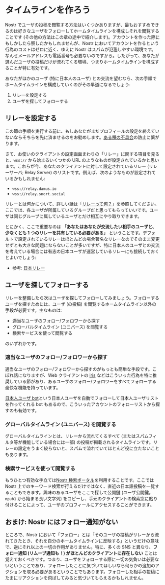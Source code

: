 # タイムラインを作ろう

Nostr でユーザの投稿を閲覧する方法はいくつかありますが、最もおすすめできるのは好きなユーザをフォローしてホームタイムラインを構成しそれを閲覧することです (その他の方法はこの章の途中で紹介します)。アカウントを作った際にもしかしたら察したかもしれませんが、Nostr においてアカウントを作るという行為のコストはゼロに近く、ゆえに Nostr はスパムが氾濫しやすい環境です。なんせメールアドレスも電話番号も必要ないのですから。したがって、あなたが選んだユーザの投稿だけが流れてくる環境、つまりホームタイムラインを構成することが特に有効です。

あなたがほかのユーザ (特に日本人のユーザ) との交流を望むなら、次の手順でホームタイムラインを構成していくのがその早道になるでしょう:

1. リレーを設定する
2. ユーザを探してフォローする

## リレーを設定する

この節の手順を実行する前に、もしあなたがまだプロフィールの設定を終えていないならそちらを先に済ませるのをお勧めします。[ある種の不具合](./trouble-shooting.md#cannot-see-profile)の防止に繋がります。

さて、お使いのクライアントの設定画面まわりの「リレー」に関する項目を見ると、`wss://` から始まるいくつかの URL のようなものが設定されているかと思います。これらが今、あなたのクライアントに対して設定されているリレー (リレーサーバ; Relay Server) のリストです。例えば、次のようなものが設定されているかもしれません:

- `wss://relay.damus.io`
- `wss://relay.snort.social`

リレーとは何かについて、詳しい話は「[リレーって何？](./relay.md)」を参照してください。ここでは、各ユーザが所属しているグループだと思ってもらっていいです。ユーザは同じグループに属しているユーザとだけ相互にやり取りできます。

とにかく、ここで重要なのは **「あなたはあなたが交流したい相手のユーザと、少なくとも 1 つのリレーを共有している必要がある」** ということです。デフォルトで設定されているリレーはほとんどの場合著名なリレーなのでそのまま変更せずとも大きな問題にならないことが多いですが、特に日本人のユーザとの交流を考えている場合には有志の日本ユーザが運営しているリレーにも接続しておくとよいでしょう:

- 参考: [日本リレー](https://scrapbox.io/nostr/%E6%97%A5%E6%9C%AC%E3%83%AA%E3%83%AC%E3%83%BC)

## ユーザを探してフォローする

リレーを整備したら次はユーザを探してフォローしてみましょう。フォローするユーザを探すためには、ユーザ (の投稿) を閲覧するホームタイムライン以外の手段が必要です。主なものは:

- 適当なユーザのフォロー/フォロワーから探す
- グローバルタイムライン (ユニバース) を閲覧する
- 検索サービスを使って閲覧する

のいずれかです。

### 適当なユーザのフォロー/フォロワーから探す

適当なユーザのフォロー/フォロワーから探すのがもっとも簡単な手段です。こぼれ話になりますが、Web クライアントの [iris](https://iris.to/) などはこういった行為を特に推奨している節があり、あるユーザのフォロー/フォロワーをすべてフォローする豪快な機能を持っています。

[日本人ユーザ bot](https://nostx.shino3.net/npub1pp79ruvjd7xned8lgh6n4rhz4pg3els3x5n6kr58l8zcyysp5c0qrkan2p)という日本人ユーザを自動でフォローして日本人ユーザリストを作ってくれる bot もあるので、こういったアカウントのフォローリストから探すのも有効です。

### グローバルタイムライン (ユニバース) を閲覧する

グローバルタイムラインとは、リレーから流れてくるすべて (またはスパムフィルタ等が機能している場合には一部) の投稿が掲載されるタイムラインです。リレーの設定をうまく絞らないと、スパムで溢れていてほとんど役に立たないこともあります。

### 検索サービスを使って閲覧する

もうひとつ有効な手立ては[Nostr 検索ポータル](https://nostr.hoku.in/)を利用することです。ここでは Nostr 上でのキーワード検索が行えるだけではなく、直近の日本語投稿を一覧することもできます。興味のあるユーザをここで探して公開鍵 (ユーザ公開鍵。`npub1` から始まる長い文字列) をコピーし、手元のクライアントの検索窓に貼り付けることによって、ユーザのプロフィールにアクセスすることができます。

## おまけ: Nostr にはフォロー通知がない

ところで、Nostr において「フォロー」とは「そのユーザの投稿がリレーから流れてきたとき、それを自分のホームタイムラインに反映する」というだけの意味で、逆にそれ以上の一切の作用がありません。特に、多くの SNS と異なり、**フォロー通知 (リムーブ通知も！) がほとんどのクライアントに存在しない** ことは覚えておくべきです。つまり、ユーザをフォローする際に一切の気負いは必要ないということであり、フォローしたことに気づいてほしいなら何らかの追加のアクションを取る必要があるということでもあります。フォローした相手の投稿にたまにリアクションを飛ばしてみると気づいてもらえるかもしれません。
